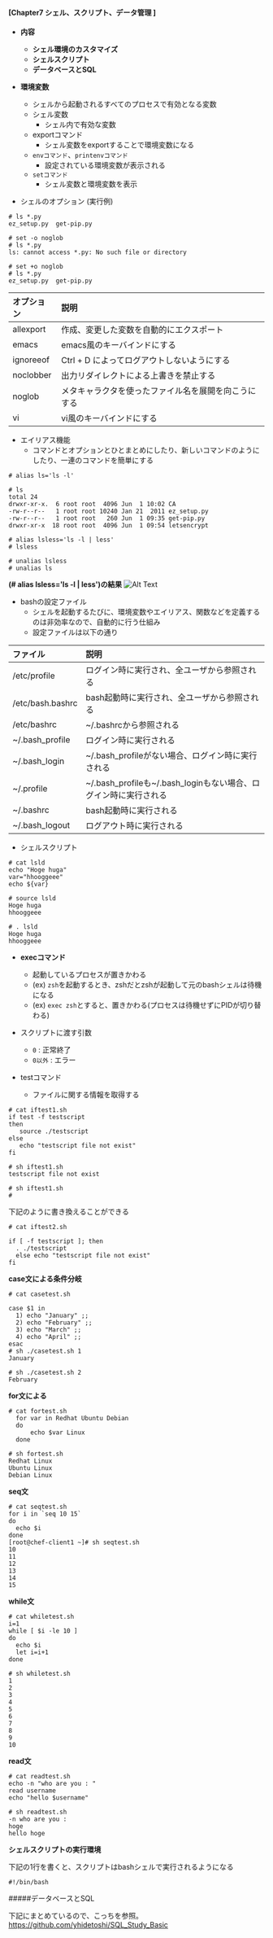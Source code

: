 ####    [Chapter7 シェル、スクリプト、データ管理 ]
- **内容**
  - **シェル環境のカスタマイズ**
  - **シェルスクリプト**
  - **データベースとSQL**
  
  
- **環境変数**
  - シェルから起動されるすべてのプロセスで有効となる変数
  - シェル変数
    - シェル内で有効な変数
  - exportコマンド
    - シェル変数をexportすることで環境変数になる
  - `envコマンド`、`printenvコマンド`
    - 設定されている環境変数が表示される
  - `setコマンド`
    - シェル変数と環境変数を表示


- シェルのオプション
(実行例)
```
# ls *.py
ez_setup.py  get-pip.py

# set -o noglob
# ls *.py
ls: cannot access *.py: No such file or directory

# set +o noglob
# ls *.py
ez_setup.py  get-pip.py
```

|オプション|説明         |
|:-----------|:------------|
|allexport|作成、変更した変数を自動的にエクスポート|
|emacs|emacs風のキーバインドにする|
|ignoreeof|Ctrl + D によってログアウトしないようにする|
|noclobber|出力リダイレクトによる上書きを禁止する|
|noglob|メタキャラクタを使ったファイル名を展開を向こうにする|
|vi|vi風のキーバインドにする|


- エイリアス機能
  -  コマンドとオプションとひとまとめにしたり、新しいコマンドのようにしたり、一連のコマンドを簡単にする
```
# alias ls='ls -l'

# ls
total 24
drwxr-xr-x.  6 root root  4096 Jun  1 10:02 CA
-rw-r--r--   1 root root 10240 Jan 21  2011 ez_setup.py
-rw-r--r--   1 root root   260 Jun  1 09:35 get-pip.py
drwxr-xr-x  18 root root  4096 Jun  1 09:54 letsencrypt

# alias lsless='ls -l | less'
# lsless

# unalias lsless
# unalias ls
```

**(# alias lsless='ls -l | less')の結果**
![Alt Text](https://github.com/yhidetoshi/Pictures/raw/master/Linux_Memo/ls-alias.png)


- bashの設定ファイル
  - シェルを起動するたびに、環境変数やエイリアス、関数などを定義するのは非効率なので、自動的に行う仕組み 
  - 設定ファイルは以下の通り


|ファイル|説明         |
|:-----------|:------------|
|/etc/profile|ログイン時に実行され、全ユーザから参照される|
|/etc/bash.bashrc|bash起動時に実行され、全ユーザから参照される|
|/etc/bashrc|~/.bashrcから参照される|
|~/.bash_profile|ログイン時に実行される|
|~/.bash_login|~/.bash_profileがない場合、ログイン時に実行される|
|~/.profile|~/.bash_profileも~/.bash_loginもない場合、ログイン時に実行される|
|~/.bashrc|bash起動時に実行される|
|~/.bash_logout|ログアウト時に実行される|

- シェルスクリプト
```
# cat lsld
echo "Hoge huga"
var="hhooggeee"
echo ${var}

# source lsld
Hoge huga
hhooggeee

# . lsld
Hoge huga
hhooggeee
```

- **execコマンド**
  - 起動しているプロセスが置きかわる
  - (ex) `zsh`を起動するとき、zshだとzshが起動して元のbashシェルは待機になる
  - (ex) `exec zsh`とすると、置きかわる(プロセスは待機せずにPIDが切り替わる)


- スクリプトに渡す引数
  - `0` : 正常終了
  - `0以外` : エラー
- testコマンド
  - ファイルに関する情報を取得する 

```
# cat iftest1.sh
if test -f testscript
then
   source ./testscript
else
   echo "testscript file not exist"
fi

# sh iftest1.sh
testscript file not exist

# sh iftest1.sh
#
```
下記のように書き換えることができる
```
# cat iftest2.sh

if [ -f testscript ]; then
  . ./testscript
  else echo "testscript file not exist"
fi
```

**case文による条件分岐**
```
# cat casetest.sh

case $1 in
  1) echo "January" ;;
  2) echo "February" ;;
  3) echo "March" ;;
  4) echo "April" ;;
esac
# sh ./casetest.sh 1
January

# sh ./casetest.sh 2
February
```
**for文による**

```
# cat fortest.sh
  for var in Redhat Ubuntu Debian
  do
      echo $var Linux
  done

# sh fortest.sh
Redhat Linux
Ubuntu Linux
Debian Linux
```

**seq文**
```
# cat seqtest.sh
for i in `seq 10 15`
do
  echo $i
done
[root@chef-client1 ~]# sh seqtest.sh
10
11
12
13
14
15
```

**while文**
```
# cat whiletest.sh
i=1
while [ $i -le 10 ]
do
  echo $i
  let i=i+1
done

# sh whiletest.sh
1
2
3
4
5
6
7
8
9
10
```

**read文**
```
# cat readtest.sh
echo -n "who are you : "
read username
echo "hello $username"

# sh readtest.sh
-n who are you :
hoge
hello hoge
```

**シェルスクリプトの実行環境**

下記の1行を書くと、スクリプトはbashシェルで実行されるようになる
```
#!/bin/bash
```

#####データベースとSQL

下記にまとめているので、こっちを参照。
https://github.com/yhidetoshi/SQL_Study_Basic
